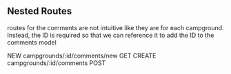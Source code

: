 ## Nested Routes

routes for the comments are not intuitive like they are for each campground. Instead, the ID is required so that we can reference it to add the ID to the comments model

NEW       campgrounds/:id/comments/new    GET
CREATE    campgrounds/:id/comments        POST
